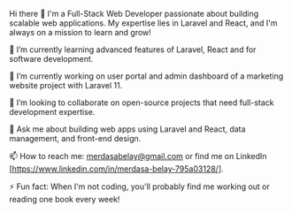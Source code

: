 Hi there 👋
I'm a Full-Stack Web Developer passionate about building scalable web applications. My expertise lies in Laravel and React, and I'm always on a mission to learn and grow!

🌱 I’m currently learning advanced features of Laravel, React and for software development.

🔭 I’m currently working on user portal and admin dashboard of a marketing website project with Laravel 11.

👯 I’m looking to collaborate on open-source projects that need full-stack development expertise.

💬 Ask me about building web apps using Laravel and React, data management, and front-end design.

📫 How to reach me: merdasabelay@gmail.com or find me on LinkedIn [https://www.linkedin.com/in/merdasa-belay-795a03128/].

⚡ Fun fact: When I'm not coding, you'll probably find me working out or reading one book every week!
